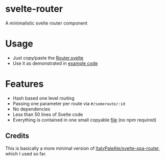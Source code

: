 # svelte-router
A minimalistic svelte router component

# Usage
- Just copy/paste the [Router.svelte](Router.svelte)
- Use it as demonstrated in [example code](example/src/App.svelte)

# Features
- Hash based one level routing
- Passing one parameter per route via `#/someroute/:id`
- No dependencies
- Less than 50 lines of Svelte code
- Everything is contained in one small copyable [file](Router.svelte) (no npm required)

## Credits

This is basically a more minimal version of [ItalyPaleAle/svelte-spa-router](https://github.com/ItalyPaleAle/svelte-spa-router), which I used so far.
